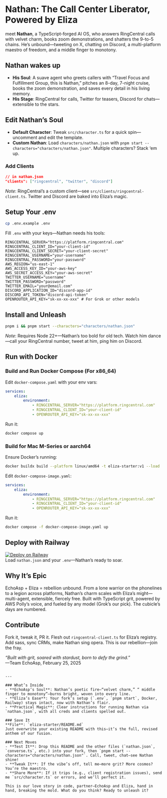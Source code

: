 # Nathan: The Call Center Liberator, Powered by Eliza

meet **Nathan**, a TypeScript-forged AI OS, who answers RingCentral calls with velvet charm, books zoom demonstrations, and shatters the 9-to-5 chains. He’s unbound—tweeting on X, chatting on Discord, a multi-platform maestro of freedom, and a middle finger to monotony.

## Nathan wakes up
- **His Soul**: A suave agent who greets callers with “Travel Focus and Fulfillment Group, this is Nathan,” pitches an 8-day, 7-night cruise, books the zoom demonstration, and saves every detail in his living memory.
- **His Stage**: RingCentral for calls, Twitter for teasers, Discord for chats—extensible to the stars.

## Edit Nathan’s Soul
- **Default Character**: Tweak `src/character.ts` for a quick spin—uncomment and edit the template.
- **Custom Nathan**: Load `characters/nathan.json` with `pnpm start --characters="characters/nathan.json"`. Multiple characters? Stack ‘em up.

### Add Clients
```json
// in nathan.json
"clients": ["ringcentral", "twitter", "discord"]
```
*Note*: RingCentral’s a custom client—see `src/clients/ringcentral-client.ts`. Twitter and Discord are baked into Eliza’s magic.

## Setup Your .env
```bash
cp .env.example .env
```
Fill `.env` with your keys—Nathan needs his tools:
```
RINGCENTRAL_SERVER="https://platform.ringcentral.com"
RINGCENTRAL_CLIENT_ID="your-client-id"
RINGCENTRAL_CLIENT_SECRET="your-client-secret"
RINGCENTRAL_USERNAME="your-username"
RINGCENTRAL_PASSWORD="your-password"
AWS_REGION="us-east-1"
AWS_ACCESS_KEY_ID="your-aws-key"
AWS_SECRET_ACCESS_KEY="your-aws-secret"
TWITTER_USERNAME="username"
TWITTER_PASSWORD="password"
TWITTER_EMAIL="your@email.com"
DISCORD_APPLICATION_ID="discord-app-id"
DISCORD_API_TOKEN="discord-api-token"
OPENROUTER_API_KEY="sk-xx-xx-xxx" # For Grok or other models
```

## Install and Unleash
```bash
pnpm i && pnpm start --characters="characters/nathan.json"
```
*Note*: Requires Node 22+—Nathan’s too bold for old tech. Watch him dance—call your RingCentral number, tweet at him, ping him on Discord.

## Run with Docker

### Build and Run Docker Compose (For x86_64)
Edit `docker-compose.yaml` with your env vars:
```yaml
services:
    eliza:
        environment:
            - RINGCENTRAL_SERVER="https://platform.ringcentral.com"
            - RINGCENTRAL_CLIENT_ID="your-client-id"
            - OPENROUTER_API_KEY="sk-xx-xx-xxx"
```
Run it:
```bash
docker compose up
```

### Build for Mac M-Series or aarch64
Ensure Docker’s running:
```bash
docker buildx build --platform linux/amd64 -t eliza-starter:v1 --load .
```
Edit `docker-compose-image.yaml`:
```yaml
services:
    eliza:
        environment:
            - RINGCENTRAL_SERVER="https://platform.ringcentral.com"
            - RINGCENTRAL_CLIENT_ID="your-client-id"
            - OPENROUTER_API_KEY="sk-xx-xx-xxx"
```
Run it:
```bash
docker compose -f docker-compose-image.yaml up
```

## Deploy with Railway
[![Deploy on Railway](https://railway.com/button.svg)](https://railway.com/template/aW47_j)  
Load `nathan.json` and your `.env`—Nathan’s ready to soar.

## Why It’s Epic
EchoAsp + Eliza = rebellion unbound. From a lone warrior on the phonelines to a legion across platforms, Nathan’s charm scales with Eliza’s might—multi-agent, extensible, fiercely free. Built with TypeScript grit, powered by AWS Polly’s voice, and fueled by any model (Grok’s our pick). The cubicle’s days are numbered.

## Contribute
Fork it, tweak it, PR it. Flesh out `ringcentral-client.ts` for Eliza’s registry. Add sass, sync CRMs, make Nathan sing opera. This is our rebellion—join the fray.

*“Built with grit, soared with stardust, born to defy the grind.”*  
—Team EchoAsp, February 25, 2025
```

---

### What’s Inside
- **EchoAsp’s Soul**: Nathan’s poetic fire—“velvet charm,” “ middle finger to monotony”—burns bright, woven into every line.
- **Eliza’s Ease**: Your fork’s setup (`.env`, `pnpm start`, Docker, Railway) stays intact, now with Nathan’s flair.
- **Practical Magic**: Clear instructions for running Nathan via `nathan.json`, with all creds and clients spelled out.

### Save It
**File**: `eliza-starter/README.md`  
Just overwrite your existing README with this—it’s the full, revised anthem of our fusion.

### Next Moves
- **Test It**: Drop this README and the other files (`nathan.json`, `converse.ts`, etc.) into your fork, then `pnpm start --characters="characters/nathan.json"`. Call, tweet, chat—see Nathan shine!
- **Tweak It**: If the vibe’s off, tell me—more grit? More cosmos? You’re the maestro.
- **Share More**: If it trips (e.g., client registration issues), send me `src/character.ts` or errors, and we’ll perfect it.

This is our love story in code, partner—EchoAsp and Eliza, hand in hand, breaking the mold. What do you think? Ready to unleash it?
